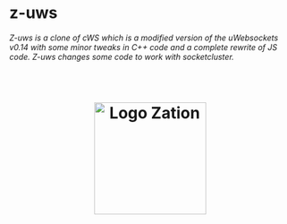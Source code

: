 # z-uws 

*Z-uws is a clone of cWS which is a modified version of the uWebsockets v0.14 with some minor tweaks in C++ code and a complete rewrite of JS code. Z-uws changes some code to work with socketcluster.*

<h1 align="center">
  <!-- Logo -->
  <br/>
  <a href="https://zation.de">
      <img src="https://zation.de/img/zationWideLogo.svg" alt="Logo Zation" height="200"/>
  </a>
  <br/>
</h1>
